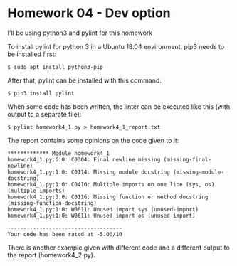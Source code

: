 # Homework 04 - Dev option

I'll be using python3 and pylint for this homework

To install pylint for python 3 in a Ubuntu 18.04 environment, pip3 needs to be installed first:

```
$ sudo apt install python3-pip
```

After that, pylint can be installed with this command:
```
$ pip3 install pylint
```

When some code has been written, the linter can be executed like this (with output to a separate file):
```
$ pylint homework4_1.py > homework4_1_report.txt
```

The report contains some opinions on the code given to it:
```
************* Module homework4_1
homework4_1.py:6:0: C0304: Final newline missing (missing-final-newline)
homework4_1.py:1:0: C0114: Missing module docstring (missing-module-docstring)
homework4_1.py:1:0: C0410: Multiple imports on one line (sys, os) (multiple-imports)
homework4_1.py:3:0: C0116: Missing function or method docstring (missing-function-docstring)
homework4_1.py:1:0: W0611: Unused import sys (unused-import)
homework4_1.py:1:0: W0611: Unused import os (unused-import)

------------------------------------
Your code has been rated at -5.00/10
```

There is another example given with different code and a different output to the report (homework4_2.py).